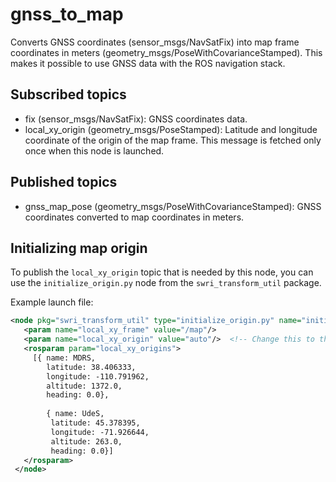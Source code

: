 # gnss_to_map
Converts GNSS coordinates (sensor_msgs/NavSatFix) into map frame coordinates in meters (geometry_msgs/PoseWithCovarianceStamped). This makes it possible to use GNSS data with the ROS navigation stack.

## Subscribed topics
- fix (sensor_msgs/NavSatFix): GNSS coordinates data.
- local_xy_origin (geometry_msgs/PoseStamped): Latitude and longitude coordinate of the origin of the map frame. This message is fetched only once when this node is launched.

## Published topics
- gnss_map_pose (geometry_msgs/PoseWithCovarianceStamped): GNSS coordinates converted to map coordinates in meters.

## Initializing map origin
To publish the `local_xy_origin` topic that is needed by this node, you can use  the `initialize_origin.py` node from the `swri_transform_util` package.

 Example launch file:
 ``` xml
 <node pkg="swri_transform_util" type="initialize_origin.py" name="initialize_origin" >
    <param name="local_xy_frame" value="/map"/>
    <param name="local_xy_origin" value="auto"/>  <!-- Change this to the name of the wanted location in the list or auto for the first GNSS coordinate -->
    <rosparam param="local_xy_origins">
      [{ name: MDRS,
         latitude: 38.406333,
         longitude: -110.791962,
         altitude: 1372.0,
         heading: 0.0},
         
         { name: UdeS,
          latitude: 45.378395,
          longitude: -71.926644,
          altitude: 263.0,
          heading: 0.0}]
    </rosparam>
  </node> 
 ```